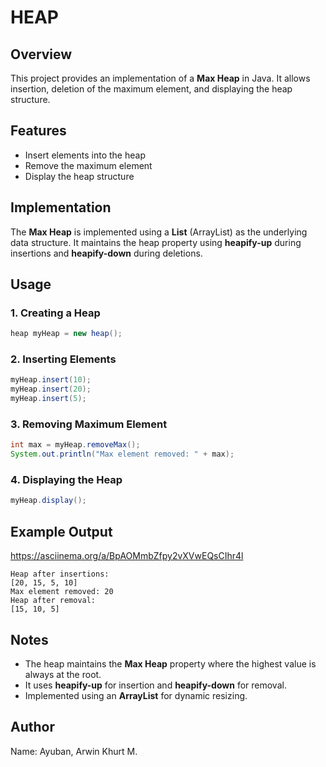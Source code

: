 # HEAP

## Overview
This project provides an implementation of a **Max Heap** in Java. It allows insertion, deletion of the maximum element, and displaying the heap structure.

## Features

- Insert elements into the heap
- Remove the maximum element
- Display the heap structure

## Implementation

The **Max Heap** is implemented using a **List** (ArrayList) as the underlying data structure. It maintains the heap property using **heapify-up** during insertions and **heapify-down** during deletions.

## Usage

### 1. Creating a Heap
```java
heap myHeap = new heap();
```

### 2. Inserting Elements
```java
myHeap.insert(10);
myHeap.insert(20);
myHeap.insert(5);
```

### 3. Removing Maximum Element
```java
int max = myHeap.removeMax();
System.out.println("Max element removed: " + max);
```

### 4. Displaying the Heap
```java
myHeap.display();
```

## Example Output

https://asciinema.org/a/BpAOMmbZfpy2vXVwEQsCIhr4l
```
Heap after insertions:
[20, 15, 5, 10]
Max element removed: 20
Heap after removal:
[15, 10, 5]
```

## Notes

- The heap maintains the **Max Heap** property where the highest value is always at the root.
- It uses **heapify-up** for insertion and **heapify-down** for removal.
- Implemented using an **ArrayList** for dynamic resizing.

## Author
Name: Ayuban, Arwin Khurt M.

